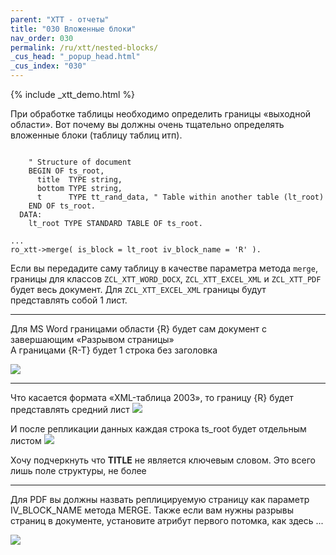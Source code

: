 ```yaml
---
parent: "XTT - отчеты"
title: "030 Вложенные блоки"
nav_order: 030
permalink: /ru/xtt/nested-blocks/
_cus_head: "_popup_head.html"
_cus_index: "030"
---
```


{% include _xtt_demo.html %}

При обработке таблицы необходимо определить границы «выходной области».
Вот почему вы должны очень тщательно определять вложенные блоки (таблицу таблиц итп).

```abap

    " Structure of document
    BEGIN OF ts_root,
      title  TYPE string,
      bottom TYPE string,
      t      TYPE tt_rand_data, " Table within another table (lt_root)
    END OF ts_root.
  DATA:
    lt_root TYPE STANDARD TABLE OF ts_root.

...
ro_xtt->merge( is_block = lt_root iv_block_name = 'R' ).
```

Если вы передадите саму таблицу в качестве параметра метода `merge`, границы для классов
`ZCL_XTT_WORD_DOCX`, `ZCL_XTT_EXCEL_XML` и `ZCL_XTT_PDF` будет весь документ.
Для `ZCL_XTT_EXCEL_XML` границы будут представлять собой 1 лист.

---

Для MS Word границами области {R} будет сам документ с завершающим «Разрывом страницы»<br/>
А границами {R-T} будет 1 строка без заголовка

![](https://raw.githubusercontent.com/wiki/bizhuka/xtt/img/nested_bl_word_templ.png)

---

Что касается формата «XML-таблица 2003», то границу {R} будет представлять средний лист
![](https://raw.githubusercontent.com/wiki/bizhuka/xtt/img/nested_bl_2003_templ.png)

И после репликации данных каждая строка ts_root будет отдельным листом
![](https://raw.githubusercontent.com/wiki/bizhuka/xtt/img/nested_bl_2003_res.png)

Хочу подчеркнуть что **TITLE** не является ключевым словом. Это всего лишь поле структуры, не более

---

Для PDF вы должны назвать реплицируемую страницу как параметр IV_BLOCK_NAME метода MERGE.
Также если вам нужны разрывы страниц в документе, установите атрибут первого потомка, как здесь ... 

![](https://raw.githubusercontent.com/wiki/bizhuka/xtt/img/nested_bl_pdf_templ.png)